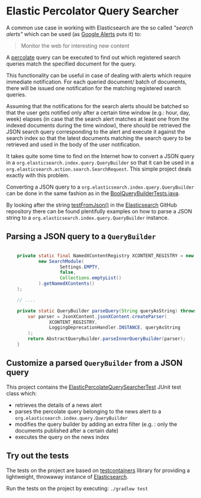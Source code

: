 Elastic Percolator Query Searcher
=================================

A common use case in working with Elasticsearch are the so called _"search alerts"_
which can be used (as [Google Alerts](https://www.google.com/alerts) puts it) to:

> Monitor the web for interesting new content


A [percolate](https://www.elastic.co/guide/en/elasticsearch/reference/current/query-dsl-percolate-query.html) 
query can be executed to find out which registered search queries match the specified document 
for the query.

This functionality can be useful in case of dealing with alerts which require immediate
notification. For each queried document/ batch of documents, there will be issued one
notification for the matching registered search queries.

Assuming that the notifications for the search alerts should be batched so that the user gets notified
only after a certain time window (e.g.: hour, day, week) elapses 
(in case that the search alert matches at least one from the indexed documents during the time window), 
there should be retrieved the JSON search query corresponding to the alert and execute it against 
the search index so that the latest documents matching the search query to be retrieved and used in
the body of the user notification.

It takes quite some time to find on the Internet how to convert a JSON query in a
`org.elasticsearch.index.query.QueryBuilder` so that it can be used in a 
`org.elasticsearch.action.search.SearchRequest`.
This simple project deals exactly with this problem.

Converting a JSON query to a `org.elasticsearch.index.query.QueryBuilder`
can be done in the same fashion as in the 
[BoolQueryBuilderTests.java](https://github.com/elastic/elasticsearch/blob/master/server/src/test/java/org/elasticsearch/index/query/BoolQueryBuilderTests.java#L222).

By looking after the string [testFromJson()](https://github.com/elastic/elasticsearch/search?q=testFromJson%28%29&unscoped_q=testFromJson%28%29) in 
the [Elasticsearch](https://github.com/elastic/elasticsearch/) GitHub repository there can
be found plentifully examples on how to parse  a JSON string to a `org.elasticsearch.index.query.QueryBuilder`
instance.


## Parsing a JSON query to a `QueryBuilder`

```java

    private static final NamedXContentRegistry XCONTENT_REGISTRY = new NamedXContentRegistry(
            new SearchModule(
                    Settings.EMPTY,
                    false,
                    Collections.emptyList()
            ).getNamedXContents()
    );

    // ....

    private static QueryBuilder parseQuery(String queryAsString) throws IOException {
        var parser = JsonXContent.jsonXContent.createParser(
                XCONTENT_REGISTRY,
                LoggingDeprecationHandler.INSTANCE, queryAsString
        );
        return AbstractQueryBuilder.parseInnerQueryBuilder(parser);
    }

```


## Customize a parsed `QueryBuilder` from a JSON query

This project contains the [ElasticPercolateQuerySearcherTest](src/test/java/com/findinpath/elasticsearch/percolator/ElasticPercolateQuerySearcherTest.java) 
JUnit test class which:
 
- retrieves the details of a news alert
- parses the percolate query belonging to the news alert to a `org.elasticsearch.index.query.QueryBuilder`
- modifies the query builder by adding an extra filter (e.g. : only the documents published after a certain date)
- executes the query on the news index 


## Try out the tests

The tests on the project are based on [testcontainers](https://www.testcontainers.org/) library
for providing a lightweight, throwaway instance of [Elasticsearch](https://www.testcontainers.org/modules/elasticsearch/).
 
Run the tests on the project by executing:
`./gradlew test`